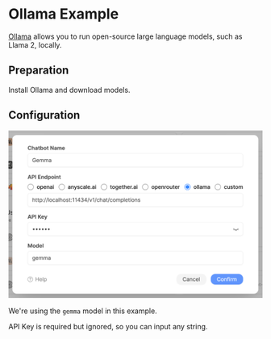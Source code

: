 # Ollama Example

[Ollama](https://github.com/ollama/ollama) allows you to run open-source large language models, such as Llama 2, locally.

## Preparation

Install Ollama and download models.

## Configuration

![](./images/ollama.png)

We're using the `gemma` model in this example.

API Key is required but ignored, so you can input any string.
